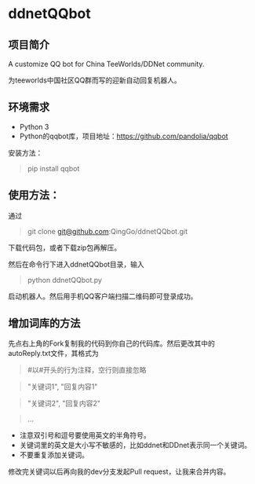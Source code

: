 # ddnetQQbot

## 项目简介
A customize QQ bot for China TeeWorlds/DDNet community.

为teeworlds中国社区QQ群而写的迎新自动回复机器人。

## 环境需求
- Python 3
- Python的qqbot库，项目地址：https://github.com/pandolia/qqbot

安装方法：
> pip install qqbot

## 使用方法：
通过
> git clone git@github.com:QingGo/ddnetQQbot.git

下载代码包，或者下载zip包再解压。

然后在命令行下进入ddnetQQbot目录，输入
> python ddnetQQbot.py

启动机器人。然后用手机QQ客户端扫描二维码即可登录成功。

## 增加词库的方法
先点右上角的Fork复制我的代码到你自己的代码库。然后更改其中的autoReply.txt文件，其格式为

>#以#开头的行为注释，空行则直接忽略

>"关键词1", "回复内容1"

>"关键词2", "回复内容2"

>...

- 注意双引号和逗号要使用英文的半角符号。
- 关键词里的英文是大小写不敏感的，比如ddnet和DDnet表示同一个关键词。
- 不要重复添加关键词。

修改完关键词以后再向我的dev分支发起Pull request，让我来合并内容。
